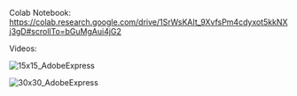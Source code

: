 Colab Notebook:\
https://colab.research.google.com/drive/1SrWsKAIt_9XvfsPm4cdyxot5kkNXj3gD#scrollTo=bGuMgAui4jG2

Videos:

![15x15_AdobeExpress](https://user-images.githubusercontent.com/49105118/196127274-f1c85d5d-ea3f-4935-b948-2aaf8b9c54e5.gif)

![30x30_AdobeExpress](https://user-images.githubusercontent.com/49105118/196128231-a5d77652-24dc-49f4-904a-e98ad3dc7d2d.gif)
